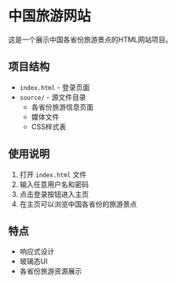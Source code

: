 # 中国旅游网站

这是一个展示中国各省份旅游景点的HTML网站项目。

## 项目结构

- `index.html` - 登录页面
- `source/` - 源文件目录
  - 各省份旅游信息页面
  - 媒体文件
  - CSS样式表

## 使用说明

1. 打开 `index.html` 文件
2. 输入任意用户名和密码
3. 点击登录按钮进入主页
4. 在主页可以浏览中国各省份的旅游景点

## 特点

- 响应式设计
- 玻璃态UI
- 各省份旅游资源展示